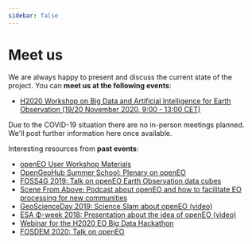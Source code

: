 ```yaml
---
sidebar: false
---
```


# Meet us

We are always happy to present and discuss the current state of the project. You can **meet us at the following events**:

* [H2020 Workshop on Big Data and Artificial Intelligence for Earth Observation (19/20 November 2020, 9:00 - 13:00 CET)](https://ec.europa.eu/info/events/workshop-big-data-and-artificial-intelligence-earth-observation-2020-nov-19_en)

Due to the COVID-19 situation there are no in-person meetings planned. We'll post further information here once available.

Interesting resources from **past events**:

* [openEO User Workshop Materials](https://openeo.org/news/2020-09-02-openeo-user-workshop.html)
* [OpenGeoHub Summer School: Plenary on openEO](https://www.youtube.com/watch?v=UdjysZ-IvV0&list=PLXUoTpMa_9s1npXD6S9M0_2pUgnTd6cqV&index=26)
* [FOSS4G 2019: Talk on openEO Earth Observation data cubes](https://media.ccc.de/v/bucharest-286-openeo-earth-observation-data-cubes)
* [Scene From Above: Podcast about openEO and how to facilitate EO processing for new communities](http://scenefromabove.org/podcasts.html)
* [GeoScienceDay 2019: Science Slam about openEO (video)](https://www.youtube.com/watch?v=ziQXgki9ejI)
* [ESA Φ-week 2018: Presentation about the idea of openEO (video)](https://www.youtube.com/watch?v=igmiZw2GCTE&list=PLvT7fd9OiI9X2_QZ12fDhVMFzvign0HEF&index=27)
* [Webinar for the H2020 EO Big Data Hackathon](https://www.youtube.com/watch?v=E0wtDvm2SfA)
* [FOSDEM 2020: Talk on openEO](https://fosdem.org/2020/schedule/event/introduction_to_openeo/)
